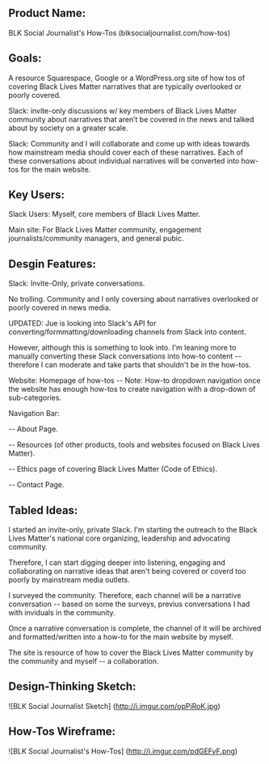 ## Product Name: 

BLK Social Journalist's How-Tos (blksocialjournalist.com/how-tos)

## Goals:
A resource Squarespace, Google or a WordPress.org site of how tos of covering Black Lives Matter narratives that are typically overlooked or poorly covered.

Slack: invite-only discussions w/ key members of Black Lives Matter community about narratives that aren’t be covered in the news and talked about by society on a greater scale.

Slack: Community and I will collaborate and come up with ideas towards how mainstream media should cover each of these narratives.
Each of these conversations about individual narratives will be converted into how-tos for the main website. 

## Key Users:
Slack Users: Myself, core members of Black Lives Matter.

Main site: For Black Lives Matter community, engagement journalists/community managers, and general pubic.

## Desgin Features: 
Slack: Invite-Only, private conversations.

No trolling. Community and I only coversing about narratives overlooked or poorly covered in news media.

UPDATED: Jue is looking into Slack's API for converting/formmatting/downloading channels from Slack into content.

However, although this is something to look into. I'm leaning more to manually converting these Slack conversations into how-to content -- therefore I can moderate and take parts that shouldn't be in the how-tos. 

Website: 
Homepage of how-tos
-- Note: How-to dropdown navigation once the website has enough how-tos to create navigation with a drop-down of sub-categories.

Navigation Bar: 

-- About Page.

-- Resources (of other products, tools and websites focused on Black Lives Matter).

-- Ethics page of covering Black Lives Matter (Code of Ethics).

-- Contact Page.

## Tabled Ideas: 
I started an invite-only, private Slack. I'm starting the outreach to the Black Lives Matter's national core organizing, leadership and advocating community. 

Therefore, I can start digging deeper into listening, engaging and collaborating on narrative ideas that aren't being covered or coverd too poorly by mainstream media outlets. 

I surveyed the community. Therefore, each channel will be a narrative conversation -- based on some the surveys, previus conversations I had with inviduals in the community. 

Once a narrative conversation is complete, the channel of it will be archived and formatted/written into a how-to for the main website by myself. 

The site is resource of how to cover the Black Lives Matter community by the community and myself -- a collaboration. 

## Design-Thinking Sketch:

![BLK Social Journalist Sketch] (http://i.imgur.com/opPiRoK.jpg)

## How-Tos Wireframe:

![BLK Social Journalist's How-Tos] (http://i.imgur.com/pdGEFyF.png)

